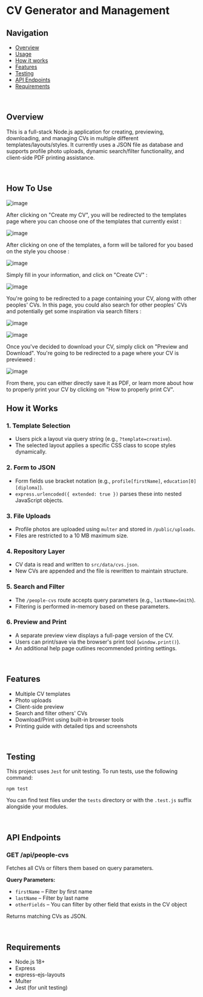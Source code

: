 <h1>CV Generator and Management</h1>

<h2>Navigation</h2>
<ul>
    <li><a href="#overview">Overview</a></li>
    <li><a href="#usage">Usage</a></li>
    <li><a href="#how-it-works">How it works</a></li>
    <li><a href="#features">Features</a></li>
    <li><a href="#testing">Testing</a></li>
    <li><a href="api-endpoints">API Endpoints</a></li>
    <li><a href="#requirements">Requirements</a></li>
</ul>

<br>

<h2 id="overview">Overview</h2>
<p>This is a full-stack Node.js application for creating, previewing, downloading, and managing CVs in multiple different templates/layouts/styles. It currently uses a JSON file as database and supports profile photo uploads, dynamic search/filter functionality, and client-side PDF printing assistance.</p>

<br>

<h2 id="usage">How To Use</h2>

![image](https://github.com/user-attachments/assets/28c6ceab-ec80-4c08-9e77-dcc01bbf1229)

<p>After clicking on "Create my CV", you will be redirected to the templates page where you can choose one of the templates that currently exist :</p>

![image](https://github.com/user-attachments/assets/803809a2-47e6-477e-aa75-b9c050c3e55f)

<p>After clicking on one of the templates, a form will be tailored for you based on the style you choose : </p>

![image](https://github.com/user-attachments/assets/95459d46-6f59-4a9a-bde3-f5f08c4fef68)

<p>Simply fill in your information, and click on "Create CV" : </p>

![image](https://github.com/user-attachments/assets/cbf6bf05-ab03-46e5-9bd9-77d3d0ce411b)

<p>You're going to be redirected to a page containing your CV, along with other peoples' CVs. In this page, you could also search for other peoples' CVs and potentially get some inspiration via search filters : </p>

![image](https://github.com/user-attachments/assets/10ef7f0e-3a78-48f7-9571-438f8dc3fea8)

![image](https://github.com/user-attachments/assets/7e826a65-ab17-45fe-8c1e-3b02207b4a5a)

<p>Once you've decided to download your CV, simply click on "Preview and Download". You're going to be redirected to a page where your CV is previewed : </p>

![image](https://github.com/user-attachments/assets/6e2f9dfd-4f86-4d14-a0e5-e4665ae2d0a6)

<p>From there, you can either directly save it as PDF, or learn more about how to properly print your CV by clicking on "How to properly print CV".</p>

<h2 id="how-it-works">How it Works</h2>

<h3>1. Template Selection</h3>
<ul>
    <li>Users pick a layout via query string (e.g., <code>?template=creative</code>).</li>
    <li>The selected layout applies a specific CSS class to scope styles dynamically.</li>
</ul>

<h3>2. Form to JSON</h3>
<ul>
    <li>Form fields use bracket notation (e.g., <code>profile[firstName]</code>, <code>education[0][diploma]</code>).</li>
    <li><code>express.urlencoded({ extended: true })</code> parses these into nested JavaScript objects.</li>
</ul>

<h3>3. File Uploads</h3>
<ul>
    <li>Profile photos are uploaded using <code>multer</code> and stored in <code>/public/uploads</code>.</li>
    <li>Files are restricted to a 10 MB maximum size.</li>
</ul>

<h3>4. Repository Layer</h3>
<ul>
    <li>CV data is read and written to <code>src/data/cvs.json</code>.</li>
    <li>New CVs are appended and the file is rewritten to maintain structure.</li>
</ul>

<h3>5. Search and Filter</h3>
<ul>
    <li>The <code>/people-cvs</code> route accepts query parameters (e.g., <code>lastName=Smith</code>).</li>
    <li>Filtering is performed in-memory based on these parameters.</li>
</ul>

<h3>6. Preview and Print</h3>
<ul>
    <li>A separate preview view displays a full-page version of the CV.</li>
    <li>Users can print/save via the browser's print tool (<code>window.print()</code>).</li>
    <li>An additional help page outlines recommended printing settings.</li>
</ul>

<br>

<h2 id="features">Features</h2>
<ul>
    <li>Multiple CV templates</li>
    <li>Photo uploads</li>
    <li>Client-side preview</li>
    <li>Search and filter others' CVs</li>
    <li>Download/Print using built-in browser tools</li>
    <li>Printing guide with detailed tips and screenshots</li>
</ul>

<br>

<h2 id="testing">Testing</h2>
<p>This project uses <code>Jest</code> for unit testing. To run tests, use the following command: </p>
<pre><code>npm test</code></pre>
<p>You can find test files under the <code>tests</code> directory or with the <code>.test.js</code> suffix alongside your modules.</p>

<br>

<h2 id="api-endpoints">API Endpoints</h2>

<h3>GET /api/people-cvs</h3>
<p>Fetches all CVs or filters them based on query parameters.</p>
<p><b>Query Parameters:</b></p>
<ul>
    <li><code>firstName</code> – Filter by first name</li>
    <li><code>lastName</code> – Filter by last name</li>
    <li><code>otherFields</code> – You can filter by other field that exists in the CV object</li>
</ul>
<p>Returns matching CVs as JSON.</p>

<br>

<h2 id="requirements">Requirements</h2>
<ul>
    <li>Node.js 18+</li>
    <li>Express</li>
    <li>express-ejs-layouts</li>
    <li>Multer</li>
    <li>Jest (for unit testing)</li>
</ul>
